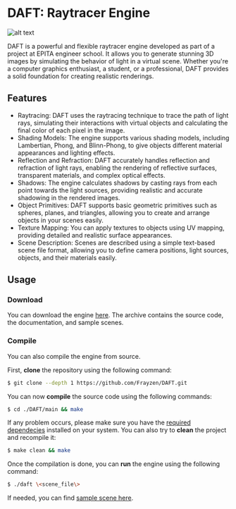 # DAFT: Raytracer Engine
![alt text](https://frayzen.github.io/DAFT/assets/img/daft_logo_wbg.png)

DAFT is a powerful and flexible raytracer engine developed as part of a project at EPITA engineer school. It allows you to generate stunning 3D images by simulating the behavior of light in a virtual scene. Whether you're a computer graphics enthusiast, a student, or a professional, DAFT provides a solid foundation for creating realistic renderings.

## Features
* Raytracing: DAFT uses the raytracing technique to trace the path of light rays, simulating their interactions with virtual objects and calculating the final color of each pixel in the image.
* Shading Models: The engine supports various shading models, including Lambertian, Phong, and Blinn-Phong, to give objects different material appearances and lighting effects.
* Reflection and Refraction: DAFT accurately handles reflection and refraction of light rays, enabling the rendering of reflective surfaces, transparent materials, and complex optical effects.
* Shadows: The engine calculates shadows by casting rays from each point towards the light sources, providing realistic and accurate shadowing in the rendered images.
* Object Primitives: DAFT supports basic geometric primitives such as spheres, planes, and triangles, allowing you to create and arrange objects in your scenes easily.
* Texture Mapping: You can apply textures to objects using UV mapping, providing detailed and realistic surface appearances.
* Scene Description: Scenes are described using a simple text-based scene file format, allowing you to define camera positions, light sources, objects, and their materials easily.

## Usage
### Download
You can download the engine [here](https://frayzen.github.io/DAFT/#download). The archive contains the source code, the documentation, and sample scenes.

### Compile
You can also compile the engine from source.

First, **clone** the repository using the following command:
```bash
$ git clone --depth 1 https://github.com/Frayzen/DAFT.git
```
You can now **compile** the source code using the following commands:
```bash
$ cd ./DAFT/main && make
```
If any problem occurs, please make sure you have the [required dependecies](https://frayzen.github.io/DAFT/#dependecies) installed on your system. You can also try to **clean** the project and recompile it:
```bash
$ make clean && make
```
Once the compilation is done, you can **run** the engine using the following command:
```bash
$ ./daft \<scene_file\>
```
If needed, you can find [sample scene here](https://frayzen.github.io/DAFT/#download).